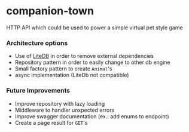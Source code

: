 # companion-town
HTTP API which could be used to power a simple virtual pet style game

### Architecture options 
* Use of [LiteDB](http://www.litedb.org/) in order to remove external dependencies
* Repository pattern in order to easily change to other db engine
* Small factory pattern to create `Animal`'s
* async implementation (LiteDb not compatible)

### Future Improvements
* Improve repository with lazy loading
* Middleware to handler unxpected errors
* Improve swagger documentation (ex.: add enums to endpoint)
* Create a page result for `GET`'s

